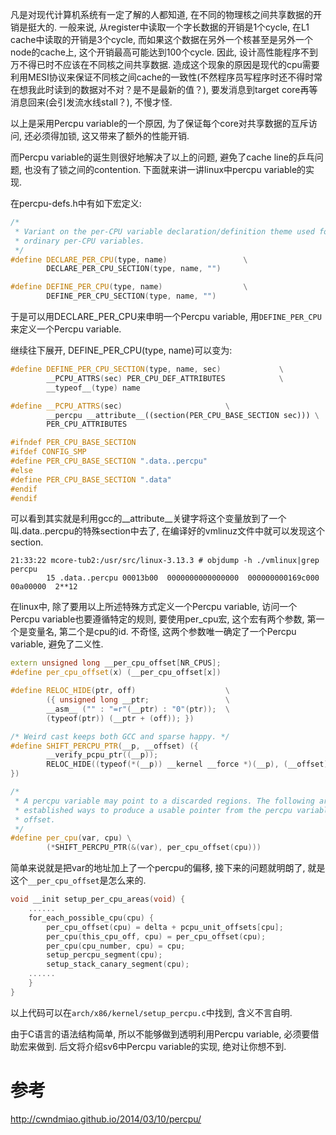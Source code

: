 
凡是对现代计算机系统有一定了解的人都知道, 在不同的物理核之间共享数据的开销是挺大的. 一般来说, 从register中读取一个字长数据的开销是1个cycle, 在L1 cache中读取的开销是3个cycle, 而如果这个数据在另外一个核甚至是另外一个node的cache上, 这个开销最高可能达到100个cycle. 因此, 设计高性能程序不到万不得已时不应该在不同核之间共享数据. 造成这个现象的原因是现代的cpu需要利用MESI协议来保证不同核之间cache的一致性(不然程序员写程序时还不得时常在想我此时读到的数据对不对？是不是最新的值？), 要发消息到target core再等消息回来(会引发流水线stall？), 不慢才怪. 

以上是采用Percpu variable的一个原因, 为了保证每个core对共享数据的互斥访问, 还必须得加锁, 这又带来了额外的性能开销. 

而Percpu variable的诞生则很好地解决了以上的问题, 避免了cache line的乒乓问题, 也没有了锁之间的contention. 下面就来讲一讲linux中percpu variable的实现. 

在percpu-defs.h中有如下宏定义: 

```cpp
/*
 * Variant on the per-CPU variable declaration/definition theme used for
 * ordinary per-CPU variables.
 */
#define DECLARE_PER_CPU(type, name)                 \
        DECLARE_PER_CPU_SECTION(type, name, "")

#define DEFINE_PER_CPU(type, name)                  \
        DEFINE_PER_CPU_SECTION(type, name, "")
```

于是可以用DECLARE_PER_CPU来申明一个Percpu variable, 用`DEFINE_PER_CPU`来定义一个Percpu variable. 

继续往下展开, DEFINE_PER_CPU(type, name)可以变为: 

```cpp
#define DEFINE_PER_CPU_SECTION(type, name, sec)             \
        __PCPU_ATTRS(sec) PER_CPU_DEF_ATTRIBUTES            \
        __typeof__(type) name

#define __PCPU_ATTRS(sec)                       \
        __percpu __attribute__((section(PER_CPU_BASE_SECTION sec))) \
        PER_CPU_ATTRIBUTES

#ifndef PER_CPU_BASE_SECTION
#ifdef CONFIG_SMP
#define PER_CPU_BASE_SECTION ".data..percpu"
#else
#define PER_CPU_BASE_SECTION ".data"
#endif
#endif
```

可以看到其实就是利用gcc的__attribute__关键字将这个变量放到了一个叫.data..percpu的特殊section中去了, 在编译好的vmlinuz文件中就可以发现这个section. 

```
21:33:22 mcore-tub2:/usr/src/linux-3.13.3 # objdump -h ./vmlinux|grep percpu
        15 .data..percpu 00013b00  0000000000000000  000000000169c000  00a00000  2**12
```

在linux中, 除了要用以上所述特殊方式定义一个Percpu variable, 访问一个Percpu variable也要遵循特定的规则, 要使用per_cpu宏, 这个宏有两个参数, 第一个是变量名, 第二个是cpu的id. 不奇怪, 这两个参数唯一确定了一个Percpu variable, 避免了二义性. 

```cpp
extern unsigned long __per_cpu_offset[NR_CPUS];
#define per_cpu_offset(x) (__per_cpu_offset[x])

#define RELOC_HIDE(ptr, off)                    \
        ({ unsigned long __ptr;                 \
        __asm__ ("" : "=r"(__ptr) : "0"(ptr));  \
        (typeof(ptr)) (__ptr + (off)); })

/* Weird cast keeps both GCC and sparse happy. */
#define SHIFT_PERCPU_PTR(__p, __offset) ({                                  \
        __verify_pcpu_ptr((__p));                                           \
        RELOC_HIDE((typeof(*(__p)) __kernel __force *)(__p), (__offset));   \
})

/*
 * A percpu variable may point to a discarded regions. The following are
 * established ways to produce a usable pointer from the percpu variable
 * offset.
 */
#define per_cpu(var, cpu) \
        (*SHIFT_PERCPU_PTR(&(var), per_cpu_offset(cpu)))
```

简单来说就是把var的地址加上了一个percpu的偏移, 接下来的问题就明朗了, 就是这个`__per_cpu_offset`是怎么来的. 

```cpp
void __init setup_per_cpu_areas(void) {
    ......
    for_each_possible_cpu(cpu) {
        per_cpu_offset(cpu) = delta + pcpu_unit_offsets[cpu];
        per_cpu(this_cpu_off, cpu) = per_cpu_offset(cpu);
        per_cpu(cpu_number, cpu) = cpu;
        setup_percpu_segment(cpu);
        setup_stack_canary_segment(cpu);
    ......
    }
}
```

以上代码可以在`arch/x86/kernel/setup_percpu.c`中找到, 含义不言自明. 

由于C语言的语法结构简单, 所以不能够做到透明利用Percpu variable, 必须要借助宏来做到. 后文将介绍sv6中Percpu variable的实现, 绝对让你想不到. 

# 参考

http://cwndmiao.github.io/2014/03/10/percpu/